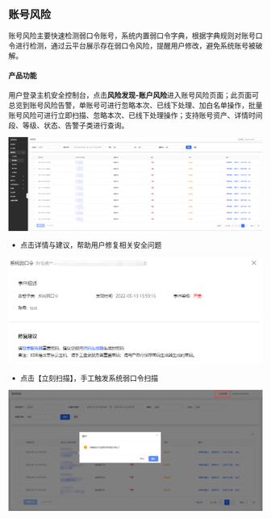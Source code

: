 ## 账号风险

账号风险主要快速检测弱口令账号，系统内置弱口令字典，根据字典规则对账号口令进行检测，通过云平台展示存在弱口令风险，提醒用户修改，避免系统账号被破解。

#### 产品功能

用户登录主机安全控制台，点击**风险发现-账户风险**进入账号风险页面；此页面可总览到账号风险告警，单账号可进行忽略本次、已线下处理、加白名单操作，批量账号风险可进行立即扫描、忽略本次、已线下处理操作；支持账号资产、详情时间段、等级、状态、告警子类进行查询。 

![](../../../../image/Endpoint-Security/account-risk1.png)

- 点击详情与建议，帮助用户修复相关安全问题

![](../../../../image/Endpoint-Security/account-risk2.png)

- 点击【立刻扫描】，手工触发系统弱口令扫描

![](../../../../image/Endpoint-Security/account-risk3.png)
